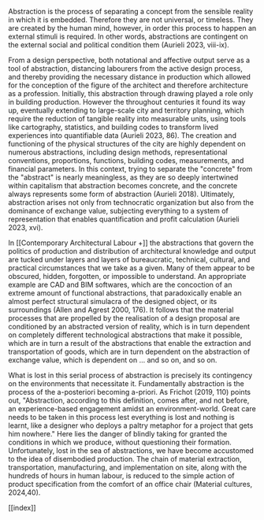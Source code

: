 Abstraction is the process of separating a concept from the sensible reality in which it is embedded. Therefore they are not universal, or timeless. They are created by the human mind, however, in order this process to happen an external stimuli is required. In other words, abstractions are contingent on the external social and political condition them (Aurieli 2023, viii-ix). 

From a design perspective, both notational and affective output serve as a tool of abstraction, distancing labourers from the active design process, and thereby providing the necessary distance in production which allowed for the conception of the figure of the architect and therefore architecture as a profession. Initially, this abstraction through drawing played a role only in building production. However the throughout centuries it found its way up, eventually extending to large-scale city and territory planning, which require the reduction of tangible reality into measurable units, using tools like cartography, statistics, and building codes to transform lived experiences into quantifiable data (Aurieli 2023, 86). The creation and functioning of the physical structures of the city are highly dependent on numerous abstractions, including design methods, representational conventions, proportions, functions, building codes, measurements, and financial parameters. In this context, trying to separate the "concrete" from the "abstract" is nearly meaningless, as they are so deeply intertwined within capitalism that abstraction becomes concrete, and the concrete always represents some form of abstraction (Aurieli 2018). Ultimately, abstraction arises not only from technocratic organization but also from the dominance of exchange value, subjecting everything to a system of representation that enables quantification and profit calculation (Aurieli 2023, xvi).

In [[Contemporary Architectural Labour +]] the abstractions that govern the politics of production and distribution of architectural knowledge and output are tucked under layers and layers of bureaucratic, technical, cultural, and practical circumstances that we take as a given. Many of them appear to be obscured, hidden, forgotten, or impossible to understand. An appropriate example are CAD and BIM softwares, which are the concoction of an extreme amount of functional abstractions, that paradoxically enable an almost perfect structural simulacra of the designed object, or its surroundings (Allen and Agrest 2000, 176). It follows that the material processes that are propelled by the realisation of a design proposal are conditioned by an abstracted version of reality, which is in turn dependent on completely different technological abstractions that make it possible, which are in turn a result of the abstractions that enable the extraction and transportation of goods, which are in turn dependent on the abstraction of exchange value, which is dependent on ... and so on, and so on. 

What is lost in this serial process of abstraction is precisely its contingency on the environments that necessitate it. Fundamentally abstraction is the process of the a-posteriori becoming a-priori. As Frichot (2019, 110) points out, "Abstraction, according to this definition, comes after, and not before, an experience-based engagement amidst an environment-world. Great care needs to be taken in this process lest everything is lost and nothing is learnt, like a designer who deploys a paltry metaphor for a project that gets him nowhere." Here lies the danger of blindly taking for granted the conditions in which we produce, without questioning their formation. Unfortunately, lost in the sea of abstractions, we have become accustomed to the idea of disembodied production. The chain of material extraction, transportation, manufacturing, and implementation on site, along with the hundreds of hours in human labour, is reduced to the simple action of product specification from the comfort of an office chair (Material cultures, 2024,40).

[[index]]